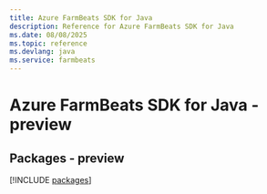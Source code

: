 ```yaml
---
title: Azure FarmBeats SDK for Java
description: Reference for Azure FarmBeats SDK for Java
ms.date: 08/08/2025
ms.topic: reference
ms.devlang: java
ms.service: farmbeats
---
```

# Azure FarmBeats SDK for Java - preview
## Packages - preview
[!INCLUDE [packages](farmbeats-index.md)]